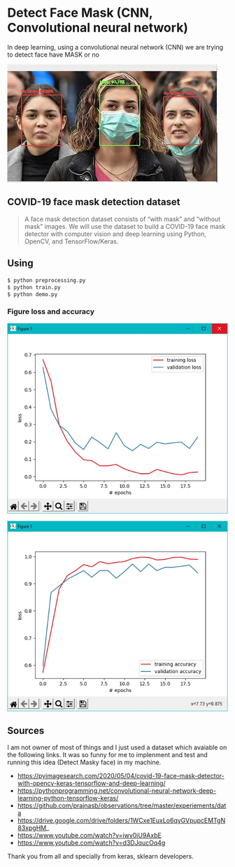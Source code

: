 # Detect Face Mask (CNN, Convolutional neural network)

In deep learning, using a convolutional neural network (CNN) we are trying to detect face have MASK or no

![Detect Face Mask - CNN](demo.webp)

## COVID-19 face mask detection dataset



> A face mask detection dataset consists of “with mask” and “without mask” images. We will use the dataset to build a COVID-19 face mask detector with computer vision and deep learning using Python, OpenCV, and TensorFlow/Keras.

## Using

```
$ python preprocessing.py
$ python train.py
$ python demo.py
```

### Figure loss and accuracy

![](figure1.jpg)

![](figure2.jpg)

## Sources

I am not owner of most of things and I just used a dataset which avaiable on the following links. It was so funny for me to implenment and test and running this idea (Detect Masky face) in my machine.

- https://pyimagesearch.com/2020/05/04/covid-19-face-mask-detector-with-opencv-keras-tensorflow-and-deep-learning/
- https://pythonprogramming.net/convolutional-neural-network-deep-learning-python-tensorflow-keras/
- https://github.com/prajnasb/observations/tree/master/experiements/data
- https://drive.google.com/drive/folders/1WCxe1EuxLo6qyGVpupcEMTgN83xpgHM_
- https://www.youtube.com/watch?v=iwv0iU9AxbE
- https://www.youtube.com/watch?v=d3DJqucOq4g

Thank you from all and specially from keras, sklearn developers.
